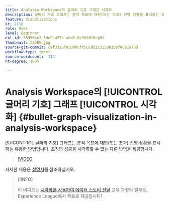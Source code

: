 ```yaml
---
title: Analysis Workspace의 글머리 기호 그래프 시각화
description: 글머리 기호 그래프는 분석 목표에 대한(또는 초과) 진행 상황을 표시하는 유용한 방법입니다. 조직의 성공을 시각화할 수 있는 다른 방법을 제공합니다.
feature: Visualizations
kt: 2116
role: User
level: Beginner
exl-id: 369904c2-5de9-495c-abd2-0c3900f6c49f
thumbnail: 23989.jpg
source-git-commit: c9f3316fe30d6cfc505dd2c3238b1b6f0661a709
workflow-type: tm+mt
source-wordcount: '114'
ht-degree: 100%

---
```


# Analysis Workspace의 [!UICONTROL 글머리 기호] 그래프 [!UICONTROL 시각화] {#bullet-graph-visualization-in-analysis-workspace}

[!UICONTROL 글머리 기호] 그래프는 분석 목표에 대한(또는 초과) 진행 상황을 표시하는 유용한 방법입니다. 조직의 성공을 시각화할 수 있는 다른 방법을 제공합니다.

>[!VIDEO](https://video.tv.adobe.com/v/23989/?quality=12)

자세한 내용은 [설명서](https://experienceleague.adobe.com/docs/analytics/analyze/analysis-workspace/visualizations/bullet-graph.html?lang=ko)를 참조하십시오.

>[!INFO]
>
> 이 비디오는 [시각화를 사용하여 데이터 스토리 전달](https://experienceleague.adobe.com/?recommended=Analytics-U-1-2021.1.visualizations) 교육 과정의 일부로, Experience League에서 무료로 제공됩니다!

